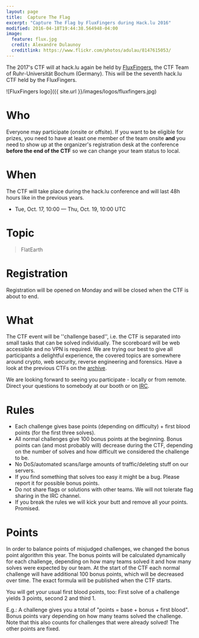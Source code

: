 ```yaml
---
layout: page
title:  Capture The Flag
excerpt: "Capture The Flag by FluxFingers during Hack.lu 2016"
modified: 2016-04-18T19:44:38.564948-04:00
image:
  feature: flux.jpg
  credit: Alexandre Dulaunoy
  creditlink: https://www.flickr.com/photos/adulau/8147615053/
---
```


The 2017's CTF will at hack.lu again be held by [FluxFingers](https://www.fluxfingers.net/), the CTF Team of
Ruhr-Universität Bochum (Germany). This will be the seventh hack.lu CTF held by the FluxFingers.

![FluxFingers logo]({{ site.url }}/images/logos/fluxfingers.jpg)

# Who

Everyone may participate (onsite or offsite). If you want to be eligible for prizes, you need to have at least one member of the team onsite **and** you need to show up at the organizer's registration desk at the conference **before the end of the CTF** so we can change your team status to local.

# When

The CTF will take place during the hack.lu conference and will last 48h hours like in the previous years.

* Tue, Oct. 17, 10:00 — Thu, Oct. 19, 10:00 UTC 

# Topic

> FlatEarth

# Registration

Registration will be opened on Monday and will be closed when the CTF is about to end.

# What

The CTF event will be ''challenge based'', i.e. the CTF is separated
into small tasks that can be solved individually. The scoreboard will be
web accessible and no VPN is required. We are trying our best to give
all participants a delightful experience, the covered topics are
somewhere around crypto, web security, reverse engineering and forensics. Have a look at the previous
CTFs on the [archive](https://ctf.fluxfingers.net).

We are looking forward to seeing you participate - locally or from
remote. Direct your questions to somebody at our booth or on
[IRC](irc://chat.freenode.net/fluxfingers).

# Rules

*    Each challenge gives base points (depending on difficulty) + first blood points (for the first three solves).
*    All normal challenges give 100 bonus points at the beginning. Bonus points can (and most probably will) decrease during the CTF, depending on the number of solves and how difficult we considered the challenge to be.
*    No DoS/automated scans/large amounts of traffic/deleting stuff on our servers.
*    If you find something that solves too easy it might be a bug. Please report it for possible bonus points.
*    Do not share flags or solutions with other teams. We will not tolerate flag sharing in the IRC channel.
*    If you break the rules we will kick your butt and remove all your points. Promised.

# Points

In order to balance points of misjudged challenges, we changed the bonus point algorithm this year. The bonus points will be calculated dynamically for each challenge, depending on how many teams solved it and how many solves were expected by our team. At the start of the CTF each normal challenge will have additional 100 bonus points, which will be decreased over time. The exact formula will be published when the CTF starts.

You will get your usual first blood points, too: First solve of a challenge yields 3 points, second 2 and third 1.

E.g.: A challenge gives you a total of "points = base + bonus + first blood". Bonus points vary depending on how many teams solved the challenge. Note that this also counts for challenges that were already solved! The other points are fixed.

